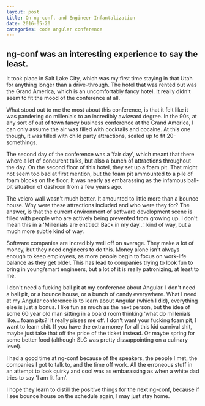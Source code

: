```yaml
---
layout: post
title: On ng-conf, and Engineer Infantalization
date: 2016-05-20
categories: code angular conference
---
```


## ng-conf was an interesting experience to say the least.

It took place in Salt Lake City, which was my first time staying in that Utah for anything longer than a drive-through. The hotel that was rented out was the Grand America, which is an uncomfortably fancy hotel. It really didn't seem to fit the mood of the conference at all.

What stood out to me the most about this conference, is that it felt like it was pandering do millenials to an incredibly awkward degree. In the 90s, at any sort of out of town fancy business conference at the Grand America, I can only assume the air was filled with cocktails and cocaine. At this one though, it was filled with child party attractions, scaled up to fit 20-somethings.

The second day of the conference was a 'fair day', which meant that there where a lot of concurent talks, but also a bunch of attractions throughout the day. On the second floor of this hotel, they set up a foam pit. That might not seem too bad at first mention, but the foam pit ammounted to a pile of foam blocks on the floor. It was nearly as embarassing as the infamous ball-pit situation of dashcon from a few years ago.

The velcro wall wasn't much better. It amounted to little more than a bounce house. Why were these attractions included and who were they for? The answer, is that the current environment of software development scene is filled with people who are actively being prevented from growing up. I don't mean this in a 'Millenials are entitled! Back in my day...' kind of way, but a much more subtle kind of way.

Software companies are incredibly well off on average. They make a lot of money, but they need engineers to do this. Money alone isn't always enough to keep employees, as more people begin to focus on work-life balance as they get older. This has lead to companies trying to look fun to bring in young/smart engineers, but a lot of it is really patronizing, at least to me.

I don't need a fucking ball pit at my conference about Angular. I don't need a ball pit, or a bounce house, or a bunch of candy everywhere. What I need at my Angular conference is to learn about Angular (which I did), everything else is just a bonus. I like fun as much as the next person, but the idea of some 60 year old man sitting in a board room thinking 'what do millenials like... foam pits?' it really pisses me off. I don't want your fucking foam pit, I want to learn shit. If you have the extra money for all this kid carnival shit, maybe just take that off the price of the ticket instead. Or maybe spring for some better food (although SLC was pretty dissappointing on a culinary level).

I had a good time at ng-conf because of the speakers, the people I met, the companies I got to talk to, and the time off work. All the erroneous stuff in an attempt to look quirky and cool was as embarassing as when a white dad tries to say 'I am lit fam'. 

I hope they learn to distill the positive things for the next ng-conf, because if I see bounce house on the schedule again, I may just stay home.
